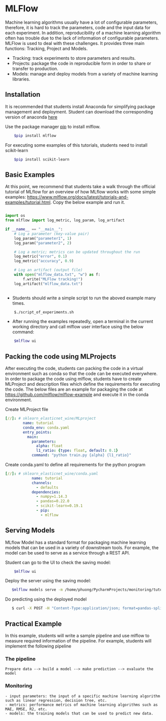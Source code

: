 # MLFlow
Machine learning algorithms usually have a lot of configurable parameters, therefore, it is hard to track the parameters, code and the input data for each experiment. In addition, reproducibility of a machine learning algorithm often has trouble due to the lack of information of configurable parameters. MLFlow is used to deal with these challenges. It provides three main functions: Tracking, Project and Models.

- Tracking: track experiments to store parameters and results.
- Projects: package the code in reproducible form in order to share or transfer to production.
- Models: manage and deploy models from a variety of machine learning libraries.

## Installation
It is recommended that students install Anaconda for simplifying package management and deployment. Student can download the corresponding version of anaconda [here](https://www.anaconda.com/distribution)

Use the package manager [pip](https://pip.pypa.io/en/stable/) to install mlflow.

```bash
    $pip install mlflow
```

For executing some examples of this tutorials, students need to install scikit-learn

```bash
    $pip install scikit-learn
```

## Basic Examples
At this point, we recommend that students take a walk through the official tutorial of MLflow for an overview of how MLflow works with some simple examples: <https://www.mlflow.org/docs/latest/tutorials-and-examples/tutorial.html>. Copy the below example and run it. 

```python

import os
from mlflow import log_metric, log_param, log_artifact

if __name__ == "__main__":
    # Log a parameter (key-value pair)
    log_param("parameter1", 1)
    log_param("parameter2", 2)

    # Log a metric; metrics can be updated throughout the run
    log_metric("error", 0.1)
    log_metric("accuracy", 0.9)

    # Log an artifact (output file)
    with open("mlflow_data.txt", "w") as f:
        f.write("MLFlow tracking!")
    log_artifact("mlflow_data.txt")
    
```


* Students should write a simple script to run the aboved example many times.
```bash
    $./script_of_experiments.sh
```

* After running the examples repeatedly, open a terminal in the current working directory and call mlflow user interface using the below command:
```bash
    $mlflow ui
```


## Packing the code using MLProjects
After executing the code, students can packing the code in a virtual environment such as conda so that the code can be executed everywhere. In order to package the code using mlflow, students have to create MLProject and description files which define the requirements for executing the code. The below files are an example for packaging the code at <https://github.com/mlflow/mlflow-example> and execute it in the conda environment. 

Create MLProject file
```yaml
[//]: # sklearn_elasticnet_wine/MLproject
        name: tutorial
        conda_env: conda.yaml
        entry_points: 
          main:  
            parameters:    
              alpha: float   
              l1_ratio: {type: float, default: 0.1}  
            command: "python train.py {alpha} {l1_ratio}"
```
Create conda.yaml to define all requirements for the python program
```yaml
[//]: # sklearn_elasticnet_wine/conda.yaml
            name: tutorial
            channels:  
              - defaults
            dependencies:  
              - numpy=1.14.3  
              - pandas=0.22.0  
              - scikit-learn=0.19.1  
              - pip:    
                - mlflow            
```


## Serving Models
MLflow Model has a standard format for packaging machine learning models that can be used in a variety of downstream tools.
For example, the model can be used to serve as a service through a REST API. 

Student can go to the UI to check the saving model:
```bash
    $mlflow ui
```

Deploy the server using the saving model:
```bash
   $mlflow models serve -m /home/phuong/PycharmProjects/monitoring/tutorial2/examples/mlruns/0/79936866205949f0843a941829e59f0a/artifacts/model -p 1234
```      
Do predicting using the deployed model
```bash
   $ curl -X POST -H "Content-Type:application/json; format=pandas-split" --data '{"columns":["alcohol", "chlorides", "citric acid", "ddity", "free sulfur dioxide", "pH", "residual sugar", "sulphates", "total sulfur dioxide", "volatile acidity"],"data":[[12.8, 0.029, 0.48, 0.98, 6.2, 29, 3.33, 1.2, 0.39, 75, 0.66]]}' http://127.0.0.1:1234/invocations
```

## Practical Example
In this example, students will write a sample pipeline and use mlflow to measure required information of the pipeline. For example, students will implement the following pipeline 

### The pipeline

    Prepare data --> build a model --> make prediction --> evaluate the model

### Monitoring

    - input parameters: the input of a specific machine learning algorithm such as linear regression, decision tree, etc.
    - metrics: performance metrics of machine learning algorithms such as MAE, RMSE, R2, etc.
    - models: the training models that can be used to predict new data. 





